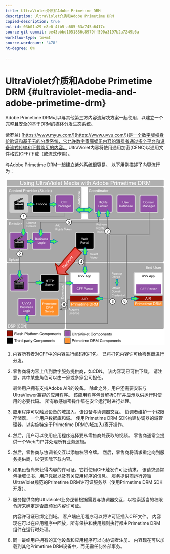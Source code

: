 ```yaml
---
title: UltraViolet介质和Adobe Primetime DRM
description: UltraViolet介质和Adobe Primetime DRM
copied-description: true
exl-id: 03b01a29-e8e0-4fb5-a685-63a745a6417c
source-git-commit: be43bbbd1051886c8979ff590a3197b2a7249b6a
workflow-type: tm+mt
source-wordcount: '478'
ht-degree: 0%

---
```


# UltraViolet介质和Adobe Primetime DRM {#ultraviolet-media-and-adobe-primetime-drm}

Adobe Primetime DRM可以与其他第三方内容流解决方案一起使用，以建立一个完整且安全的基于DRM的媒体分发生态系统。

紫罗兰( [https://www.myuv.com/](https://www.uvvu.com/))是一个数字版权身份验证和基于云的分发系统，它允许数字家庭娱乐内容的消费者通过多个平台和设备流式传输和下载购买的内容。 UltraViolet内容将使用通用加密(CENC)以通用文件格式(CFF)下载（或流式传输）。

与Adobe Primetime DRM一起建立紫外系统很容易。 以下用例描述了内容流行为：

<!--<a id="fig_cxy_dc2_44"></a>-->

![](assets/AdobeUV_web.png)

1. 内容所有者对CFF中的内容进行编码和打包。 已将打包内容许可给零售商进行分发。
1. 零售商将内容上传到数字服务提供商，如CDN。 该内容现已可供下载。 请注意，其中某些角色可以由一家或多家公司担任。

   最终用户拥有支持Adobe AIR的设备。 除此之外，用户还需要安装与UltraViewer兼容的应用程序。 该应用程序包含解析CFF并显示以供运行时使用的必要代码。 所有敏感加密操作都在安全运行时进行处理。
1. 应用程序可以触发设备的域加入，该设备与协调器交互。 协调者维护一个权限存储器、一个用户数据库和域。 使用Primetime DRM SDK构建协调器的域管理器，以实施特定于Primetime DRM的域加入/离开操作。
1. 然后，用户可以使用应用程序选择要从零售商处获取的视频。 零售商通常会提供一个Web门户并处理所有业务逻辑。
1. 然后，零售商与协调者交互以添加权限令牌。 然后，零售商将请求重定向到服务提供商，以便实际下载内容。
1. 如果设备尚未获得内容的许可证，它将使用CFF触发许可证请求。 该请求通常包括域证书、用户凭据以及有关应用程序的信息。 服务提供商运行遵循UltraViolet规范的Primetime DRM许可证服务器（使用Primetime DRM SDK开发）。
1. 服务提供商的UltraViolet业务逻辑根据需要与协调器交互，以检索适当的权限令牌来确定是否应颁发内容许可证。

   内容许可证已绑定到域。 客户端应用程序可以将许可证插入CFF文件。 内容现在可以在应用程序中回放，所有保护和使用规则执行都由Primetime DRM组件在运行时处理。
1. 同一最终用户拥有的其他设备和应用程序可以向协调者注册。 内容现在可以加载到其他Primetime DRM设备中，而无需任何外部事务。

